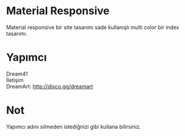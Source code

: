 # Material Responsive

Material responsive bir site tasarımı sade kullanışlı multi color bir index tasarımı.

# Yapımcı
Dream41 <br>
İletişim <br>
DreamArt: http://disco.gg/dreamart

# Not

Yapımcı adını silmeden istediğnizi gibi kullana bilirsiniz.
